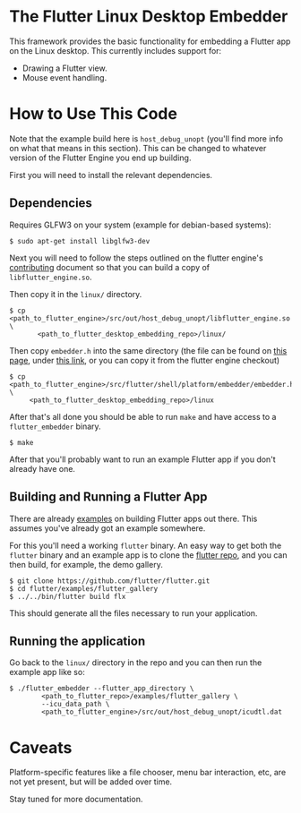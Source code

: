 # The Flutter Linux Desktop Embedder

This framework provides the basic functionality for embedding a Flutter app on
the Linux desktop. This currently includes support for:

*  Drawing a Flutter view.
*  Mouse event handling.

# How to Use This Code

Note that the example build here is `host_debug_unopt` (you'll find more info on
what that means in this section). This can be changed to whatever version of
the Flutter Engine you end up building.

First you will need to install the relevant dependencies.

## Dependencies

Requires GLFW3 on your system (example for debian-based systems):

```
$ sudo apt-get install libglfw3-dev
```

Next you will need to follow the steps outlined on the flutter engine's
[contributing](https://github.com/flutter/engine/blob/master/CONTRIBUTING.md)
document so that you can build a copy of `libflutter_engine.so`.

Then copy it in the `linux/` directory.

```
$ cp <path_to_flutter_engine>/src/out/host_debug_unopt/libflutter_engine.so \
       <path_to_flutter_desktop_embedding_repo>/linux/
```

Then copy `embedder.h` into the same directory (the file can be found on [this
page](https://github.com/flutter/engine/wiki/Custom-Flutter-Engine-Embedders),
under [this
link](https://github.com/flutter/engine/blob/4733e3373789894aa4f593137c6d440891d492a2/shell/platform/embedder/embedder.h), or you can copy it from the flutter engine checkout)

```
$ cp <path_to_flutter_engine>/src/flutter/shell/platform/embedder/embedder.h \
     <path_to_flutter_desktop_embedding_repo>/linux
```

After that's all done you should be able to run `make` and have access to a
`flutter_embedder` binary.

```
$ make
```

After that you'll probably want to run an example Flutter app if you don't
already have one.

## Building and Running a Flutter App

There are already [examples](https://flutter.io/get-started/) on building
Flutter apps out there. This assumes you've already got an example somewhere.

For this you'll need a working `flutter` binary. An easy way to get both the
`flutter` binary and an example app is to clone the [flutter
repo](https://github.com/flutter/flutter), and you can then build, for example,
the demo gallery.

```
$ git clone https://github.com/flutter/flutter.git
$ cd flutter/examples/flutter_gallery
$ ../../bin/flutter build flx
```

This should generate all the files necessary to run your application.

## Running the application

Go back to the `linux/` directory in the repo and you can then run the example
app like so:

```
$ ./flutter_embedder --flutter_app_directory \
        <path_to_flutter_repo>/examples/flutter_gallery \
        --icu_data_path \
        <path_to_flutter_engine>/src/out/host_debug_unopt/icudtl.dat
```

# Caveats

Platform-specific features like a file chooser, menu bar interaction, etc, are
not yet present, but will be added over time.

Stay tuned for more documentation.

